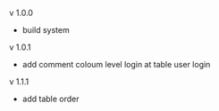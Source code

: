 v 1.0.0
- build system

v 1.0.1
- add comment coloum level login at table user login

v 1.1.1
- add table order